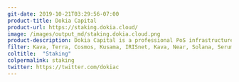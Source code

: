 ```yaml
---
git-date: 2019-10-21T03:29:56-07:00
product-title: Dokia Capital
product-url: https://staking.dokia.cloud/
image: /images/output_md/staking.dokia.cloud.png
product-description: Dokia Capital is a professional PoS infrastructure provider fit for institutional staking, with intuitive tools designed for token holders.
filter: Kava, Terra, Cosmos, Kusama, IRISnet, Kava, Near, Solana, Serum
coltitle:  "Staking"
colpermalink: staking
twitter: https://twitter.com/dokiac
---
```

